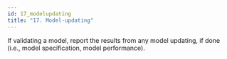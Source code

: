 ```yaml
---
id: 17_modelupdating
title: "17. Model-updating"
---
```

If validating a model, report the results from any model updating, if done (i.e., model specification, model performance).